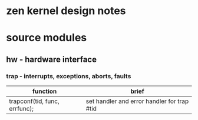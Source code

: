 # zen kernel design notes

# source modules

## hw - hardware interface

### trap         - interrupts, exceptions, aborts, faults

function                            | brief
------------------------------------|------
trapconf(tid, func, errfunc);       | set handler and error handler for trap #tid